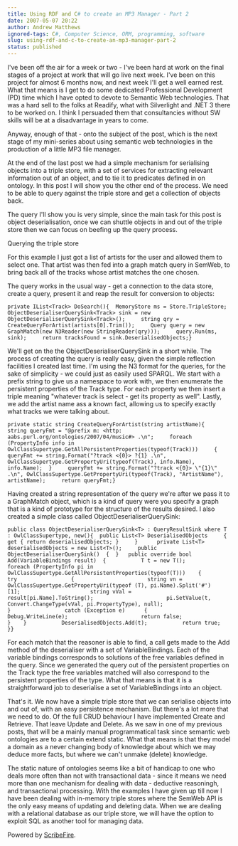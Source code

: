 ```yaml
---
title: Using RDF and C# to create an MP3 Manager - Part 2
date: 2007-05-07 20:22
author: Andrew Matthews
ignored-tags: C#, Computer Science, ORM, programming, software
slug: using-rdf-and-c-to-create-an-mp3-manager-part-2
status: published
---
```


I've been off the air for a week or two - I've been hard at work on the final stages of a project at work that will go live next week. I've been on this project for almost 6 months now, and next week I'll get a well earned rest. What that means is I get to do some dedicated Professional Development (PD) time which I have opted to devote to Semantic Web technologies. That was a hard sell to the folks at Readify, what with Silverlight and .NET 3 there to be worked on. I think I persuaded them that consultancies without SW skills will be at a disadvantage in years to come.

Anyway, enough of that - onto the subject of the post, which is the next stage of my mini-series about using semantic web technologies in the production of a little MP3 file manager.

At the end of the last post we had a simple mechanism for serialising objects into a triple store, with a set of services for extracting relevant information out of an object, and to tie it to predicates defined in on ontology. In this post I will show you the other end of the process. We need to be able to query against the triple store and get a collection of objects back.

The query I'll show you is very simple, since the main task for this post is object deserialisation, once we can shuttle objects in and out of the triple store then we can focus on beefing up the query process.

Querying the triple store

For this example I just got a list of artists for the user and allowed them to select one. That artist was then fed into a graph match query in SemWeb, to bring back all of the tracks whose artist matches the one chosen.

The query works in the usual way - get a connection to the data store, create a query, present it and reap the result for conversion to objects:

`private IList<Track> DoSearch(){  MemoryStore ms = Store.TripleStore;  ObjectDeserialiserQuerySink<Track> sink = new ObjectDeserialiserQuerySink<Track>();     string qry = CreateQueryForArtist(artists[0].Trim());     Query query = new GraphMatch(new N3Reader(new StringReader(qry)));     query.Run(ms, sink);     return tracksFound = sink.DeserialisedObjects;}`

We'll get on the the ObjectDeserialiserQuerySink in a short while. The process of creating the query is really easy, given the simple reflection facilities I created last time. I'm using the N3 format for the queries, for the sake of simplicity - we could just as easily used SPARQL. We start with a prefix string to give us a namespace to work with, we then enumerate the persistent properties of the Track type. For each property we then insert a triple meaning "whatever track is select - get its property as well". Lastly, we add the artist name ass a known fact, allowing us to specify exactly what tracks we were talking about.

`private static string CreateQueryForArtist(string artistName){     string queryFmt = "@prefix m: <http: aabs.purl.org/ontologies/2007/04/music#> .\n";     foreach (PropertyInfo info in OwlClassSupertype.GetAllPersistentProperties(typeof(Track)))     {           queryFmt += string.Format("?track <{0}> ?{1} .\n", OwlClassSupertype.GetPropertyUri(typeof(Track), info.Name), info.Name);  }     queryFmt += string.Format("?track <{0}> \"{1}\" .\n", OwlClassSupertype.GetPropertyUri(typeof(Track), "ArtistName"), artistName);     return queryFmt;}`

Having created a string representation of the query we're after we pass it to a GraphMatch object, which is a kind of query were you specify a graph that is a kind of prototype for the structure of the results desired. I also created a simple class called ObjectDeserialiserQuerySink:

`public class ObjectDeserialiserQuerySink<T> : QueryResultSink where T : OwlClassSupertype, new(){  public List<T> DeserialisedObjects     {         get { return deserialisedObjects; }     }      private List<T> deserialisedObjects = new List<T>();     public ObjectDeserialiserQuerySink()  {  }   public override bool Add(VariableBindings result)  {           T t = new T();           foreach (PropertyInfo pi in OwlClassSupertype.GetAllPersistentProperties(typeof(T)))    {                 try                 {                       string vn = OwlClassSupertype.GetPropertyUri(typeof (T), pi.Name).Split('#')[1];                      string vVal = result[pi.Name].ToString();                       pi.SetValue(t, Convert.ChangeType(vVal, pi.PropertyType), null);                 }                 catch (Exception e)      {        Debug.WriteLine(e);                       return false;                 }    }           DeserialisedObjects.Add(t);           return true;  }}`

For each match that the reasoner is able to find, a call gets made to the Add method of the deserialiser with a set of VariableBindings. Each of the variable bindings corresponds to solutions of the free variables defined in the query. Since we generated the query out of the persistent properties on the Track type the free variables matched will also correspond to the persistent properties of the type. What that means is that it is a straightforward job to deserialise a set of VariableBindings into an object.

That's it. We now have a simple triple store that we can serialise objects into and out of, with an easy persistence mechanism. But there's a lot more that we need to do. Of the full CRUD behaviour I have implemented Create and Retrieve. That leave Update and Delete. As we saw in one of my previous posts, that will be a mainly manual programmatical task since semantic web ontologies are to a certain extend static. What that means is that they model a domain as a never changing body of knowledge about which we may deduce more facts, but where we can't unmake (delete) knowledge.

The static nature of ontologies seems like a bit of handicap to one who deals more often than not with transactional data - since it means we need more than one mechanism for dealing with data - deductive reasoningh, and transactional processing. With the examples I have given up till now I have been dealing with in-memory triple stores where the SemWeb API is the only easy means of updating and deleting data. When we are dealing with a relational database as our triple store, we will have the option to exploit SQL as another tool for managing data.

Powered by [ScribeFire](http://scribefire.com/).

